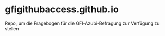 # gfigithubaccess.github.io
Repo, um die Fragebogen für die GFI-Azubi-Befragung zur Verfügung zu  stellen

